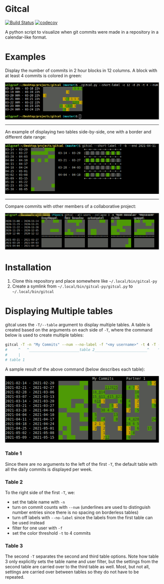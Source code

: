 # Gitcal
[![Build Status](https://www.travis-ci.com/WiLGYSeF/gitcal.svg?branch=master)](https://www.travis-ci.com/WiLGYSeF/gitcal)
[![codecov](https://codecov.io/gh/WiLGYSeF/gitcal/branch/master/graph/badge.svg?token=R4FFV0ZCGB)](https://codecov.io/gh/WiLGYSeF/gitcal)

A python script to visualize when git commits were made in a repository in a calendar-like format.

# Examples

Display the number of commits in 2 hour blocks in 12 columns. A block with at least 4 commits is colored in green:

![sample gitcal usage](/docs/images/sample-gitcal.png)

---

An example of displaying two tables side-by-side, one with a border and different date range:

![sample gitcal usage](/docs/images/sample-gitcal-table-mix.png)

---

Compare commits with other members of a collaborative project:

![sample gitcal usage](/docs/images/sample-gitcal-all-users.png)

# Installation

1. Clone this repository and place somewhere like `~/.local/bin/gitcal-py`
2. Create a symlink from `~/.local/bin/gitcal-py/gitcal.py` to `~/.local/bin/gitcal`

# Displaying Multiple tables

gitcal uses the `-T/--table` argument to display multiple tables.
A table is created based on the arguments on each side of `-T`, where the command below is used to create multiple tables:

```bash
gitcal -T -n "My Commits" --num --no-label -f "<my username>" -t 4 -T -n "Partner 1" -f "<partner 1>" -f "<also partner 1>"
#     ^   ^_______________________table 2________________________^    ^______________________table 3______________________^
#     |
# table 1
```

A sample result of the above command (below describes each table):

![sample gitcal usage](/docs/images/sample-gitcal-multiple-tables.png)

### Table 1

Since there are no arguments to the left of the first `-T`, the default table with all the daily commits is displayed per week.

### Table 2

To the right side of the first `-T`, we:
- set the table name with `-n`
- turn on commit counts with `--num` (underlines are used to distinguish number entries since there is no spacing on borderless tables)
- turn off labels with `--no-label` since the labels from the first table can be used instead
- filter for one user with `-f`
- set the color threshold `-t` to 4 commits

### Table 3

The second `-T` separates the second and third table options.
Note how table 3 only explicitly sets the table name and user filter, but the settings from the second table are carried over to the third table as well.
Most, but not all, settings are carried over between tables so they do not have to be repeated.
